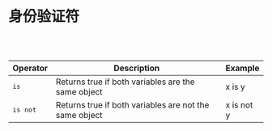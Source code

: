 #  身份验证符

<br/>
<br/>


|Operator|Description|Example|
|---|---|---|
|<kbd>is</kbd>|Returns true if both variables are the same object	| x is y|
|<kbd>is not</kbd>|Returns true if both variables are not the same object	| x is not y|